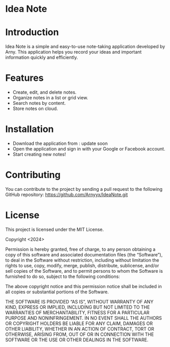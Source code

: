 # Idea Note

# Introduction
Idea Note is a simple and easy-to-use note-taking application developed by Arny. This application helps you record your ideas and important information quickly and efficiently.

# Features

- Create, edit, and delete notes.
- Organize notes in a list or grid view.
- Search notes by content.
- Store notes on cloud.

# Installation

- Download the application from :  update soon
- Open the application and sign in with your Google or Facebook account.
- Start creating new notes!

# Contributing
You can contribute to the project by sending a pull request to the following GitHub repository: https://github.com/Arnyyx/IdeaNote.git


# License
This project is licensed under the MIT License.

Copyright <2024> <Arny>

Permission is hereby granted, free of charge, to any person obtaining a copy of this software and associated documentation files (the “Software”), to deal in the Software without restriction, including without limitation the rights to use, copy, modify, merge, publish, distribute, sublicense, and/or sell copies of the Software, and to permit persons to whom the Software is furnished to do so, subject to the following conditions:

The above copyright notice and this permission notice shall be included in all copies or substantial portions of the Software.

THE SOFTWARE IS PROVIDED “AS IS”, WITHOUT WARRANTY OF ANY KIND, EXPRESS OR IMPLIED, INCLUDING BUT NOT LIMITED TO THE WARRANTIES OF MERCHANTABILITY, FITNESS FOR A PARTICULAR PURPOSE AND NONINFRINGEMENT. IN NO EVENT SHALL THE AUTHORS OR COPYRIGHT HOLDERS BE LIABLE FOR ANY CLAIM, DAMAGES OR OTHER LIABILITY, WHETHER IN AN ACTION OF CONTRACT, TORT OR OTHERWISE, ARISING FROM, OUT OF OR IN CONNECTION WITH THE SOFTWARE OR THE USE OR OTHER DEALINGS IN THE SOFTWARE.
